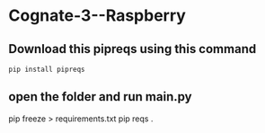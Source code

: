 # Cognate-3--Raspberry

## Download this pipreqs using this command
```shell
pip install pipreqs
```
## open the folder and run main.py

pip freeze > requirements.txt
pip reqs .
